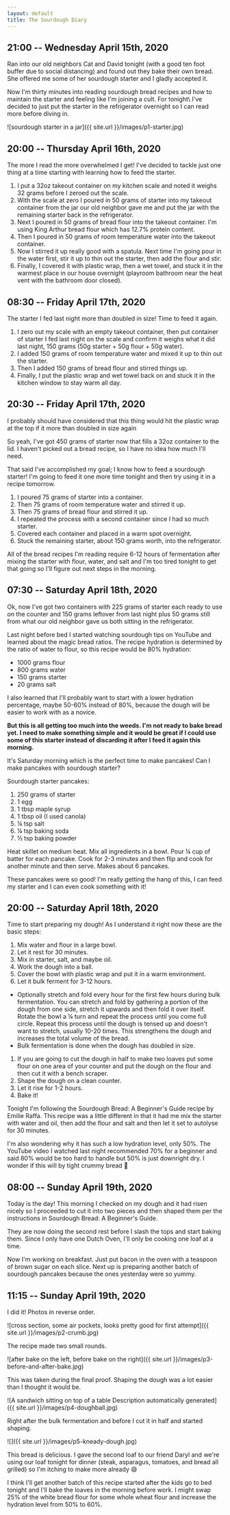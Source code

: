 ```yaml
---
layout: default
title: The Sourdough Diary
---
```


## 21:00 -- Wednesday April 15th, 2020

Ran into our old neighbors Cat and David tonight (with a good ten foot buffer due to social distancing) and found out they bake their own bread. She offered me some of her sourdough starter and I gladly accepted it.

Now I'm thirty minutes into reading sourdough bread recipes and how to maintain the starter and feeling like I'm joining a cult. For tonight\ I've decided to just put the starter in the refrigerator overnight so I can read more before diving in.

![sourdough starter in a jar]({{ site.url }}/images/p1-starter.jpg)

## 20:00 -- Thursday April 16th, 2020

The more I read the more overwhelmed I get! I've decided to tackle just one thing at a time starting with learning how to feed the starter.

1. I put a 32oz takeout container on my kitchen scale and noted it weighs 32 grams before I zeroed out the scale.
1. With the scale at zero I poured in 50 grams of starter into my takeout container from the jar our old neighbor gave me and put the jar with the remaining starter back in the refrigerator.
1. Next I poured in 50 grams of bread flour into the takeout container. I'm using King Arthur bread flour which has 12.7% protein content.
1. Then I poured in 50 grams of room temperature water into the takeout container.
1. Now I stirred it up really good with a spatula. Next time I'm going pour in the water first, stir it up to thin out the starter, then add the flour and stir.
1. Finally, I covered it with plastic wrap, then a wet towel, and stuck it in the warmest place in our house overnight (playroom bathroom near the heat vent with the bathroom door closed).

## 08:30 -- Friday April 17th, 2020

The starter I fed last night more than doubled in size! Time to feed it
again.

1. I zero out my scale with an empty takeout container, then put container of starter I fed last night on the scale and confirm it weighs what it did last night, 150 grams (50g starter + 50g flour + 50g water).
1. I added 150 grams of room temperature water and mixed it up to thin out the starter.
1. Then I added 150 grams of bread flour and stirred things up.
1. Finally, I put the plastic wrap and wet towel back on and stuck it in the kitchen window to stay warm all day.

## 20:30 -- Friday April 17th, 2020

I probably should have considered that this thing would hit the plastic wrap at the top if it more than doubled in size again

So yeah, I've got 450 grams of starter now that fills a 32oz container to the lid. I haven't picked out a bread recipe, so I have no idea how much I'll need.

That said I've accomplished my goal; I know how to feed a sourdough starter! I'm going to feed it one more time tonight and then try using it in a recipe tomorrow.

1. I poured 75 grams of starter into a container.
1. Then 75 grams of room temperature water and stirred it up.
1. Then 75 grams of bread flour and stirred it up.
1. I repeated the process with a second container since I had so much starter.
1. Covered each container and placed in a warm spot overnight.
1. Stuck the remaining starter, about 150 grams worth, into the refrigerator.

All of the bread recipes I'm reading require 6-12 hours of fermentation after mixing the starter with flour, water, and salt and I'm too tired tonight to get that going so I'll figure out next steps in the morning.

## 07:30 -- Saturday April 18th, 2020

Ok, now I've got two containers with 225 grams of starter each ready to use on the counter and 150 grams leftover from last night plus 50 grams still from what our old neighbor gave us both sitting in the refrigerator.

Last night before bed I started watching sourdough tips on YouTube and learned about the magic bread ratios. The recipe hydration is determined by the ratio of water to flour, so this recipe would be 80% hydration:

-   1000 grams flour
-   800 grams water
-   150 grams starter
-   20 grams salt

I also learned that I'll probably want to start with a lower hydration percentage, maybe 50-60% instead of 80%, because the dough will be easier to work with as a novice.

**But this is all getting too much into the weeds. I'm not ready to bake bread yet. I need to make something simple and it would be great if I could use some of this starter instead of discarding it after I feed it again this morning.**

It's Saturday morning which is the perfect time to make pancakes! Can I make pancakes with sourdough starter?

Sourdough starter pancakes:

1. 250 grams of starter
1. 1 egg
1. 1 tbsp maple syrup
1. 1 tbsp oil (I used canola)
1. ¼ tsp salt
1. ¼ tsp baking soda
1. ½ tsp baking powder

Heat skillet on medium heat. Mix all ingredients in a bowl. Pour ¼ cup of batter for each pancake. Cook for 2-3 minutes and then flip and cook for another minute and then serve. Makes about 6 pancakes.

These pancakes were so good! I'm really getting the hang of this, I can feed my starter and I can even cook something with it!

## 20:00 -- Saturday April 18th, 2020

Time to start preparing my dough! As I understand it right now these are the basic steps:

1. Mix water and flour in a large bowl.
1. Let it rest for 30 minutes.
1. Mix in starter, salt, and maybe oil.
1. Work the dough into a ball.
1. Cover the bowl with plastic wrap and put it in a warm environment.
1. Let it bulk ferment for 3-12 hours.
  - Optionally stretch and fold every hour for the first few hours during bulk fermentation. You can stretch and fold by gathering a portion of the dough from one side, stretch it upwards and then fold it over itself. Rotate the bowl a ¼ turn and repeat the process until you come full circle. Repeat this process until the dough is tensed up and doesn't want to stretch, usually 10-20 times. This strengthens the dough and increases the total volume of the bread.
  - Bulk fermentation is done when the dough has doubled in size.
1. If you are going to cut the dough in half to make two loaves put some flour on one area of your counter and put the dough on the flour and then cut it with a bench scraper.
1. Shape the dough on a clean counter.
1. Let it rise for 1-2 hours.
1. Bake it!

Tonight I'm following the Sourdough Bread: A Beginner's Guide recipe by Emilie Raffa. This recipe was a little different in that it had me mix the starter with water and oil, then add the flour and salt and then let it set to autolyse for 30 minutes.

I'm also wondering why it has such a low hydration level, only 50%. The YouTube video I watched last night recommended 70% for a beginner and said 80% would be too hard to handle but 50% is just downright dry. I wonder if this will by tight crummy bread :thinking:

## 08:00 -- Sunday April 19th, 2020

Today is the day! This morning I checked on my dough and it had risen nicely so I proceeded to cut it into two pieces and then shaped them per the instructions in Sourdough Bread: A Beginner's Guide.

They are now doing the second rest before I slash the tops and start baking them. Since I only have one Dutch Oven, I'll only be cooking one loaf at a time.

Now I'm working on breakfast. Just put bacon in the oven with a teaspoon of brown sugar on each slice. Next up is preparing another batch of sourdough pancakes because the ones yesterday were so yummy.

<a name="bottom"></a>

## 11:15 -- Sunday April 19th, 2020

I did it! Photos in reverse order.

![cross section, some air pockets, looks pretty good for first attempt]({{ site.url }}/images/p2-crumb.jpg)

The recipe made two small rounds.

![after bake on the left, before bake on the right]({{ site.url }}/images/p3-before-and-after-bake.jpg)

This was taken during the final proof. Shaping the dough was a lot easier than I thought it would be.

![A sandwich sitting on top of a table Description automatically generated]({{ site.url }}/images/p4-doughball.jpg)

Right after the bulk fermentation and before I cut it in half and started shaping.

![]({{ site.url }}/images/p5-kneady-dough.jpg)

This bread is delicious. I gave the second loaf to our friend Daryl and we're using our loaf tonight for dinner (steak, asparagus, tomatoes, and bread all grilled) so I'm itching to make more already :smile:

I think I'll get another batch of this recipe started after the kids go to bed tonight and I'll bake the loaves in the morning before work. I might swap 25% of the white bread flour for some whole wheat flour and increase the hydration level from 50% to 60%.
